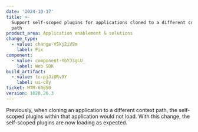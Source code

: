 ```yaml
---
date: '2024-10-17'
title: >-
  Support self-scoped plugins for applications cloned to a different context
  path
product_area: Application enablement & solutions
change_type:
  - value: change-VSkj2iV9m
    label: Fix
component:
  - value: component-YbYJ3gLU_
    label: Web SDK
build_artifact:
  - value: tc-pjJiURv9Y
    label: ui-c8y
ticket: MTM-60850
version: 1020.26.3
---
```

Previously, when cloning an application to a different context path, the self-scoped plugins within that application would not load. With this change, the self-scoped plugins are now loading as expected.
